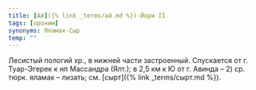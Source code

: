 ```yaml
---
title: [Ай]({% link _terms/ай.md %})-Йори II
tags: [ороним]
synonyms: Яламах-Сыр
temp: ""
---
```


Лесистый пологий хр., в нижней части застроенный. Спускается от г. Туар-Эгерек к
нп Массандра (Ялт.); в 2,5 км к Ю от г. Авинда – 2) ср. тюрк. яламак – лизать;
см. [сырт]({% link _terms/сырт.md %}).
